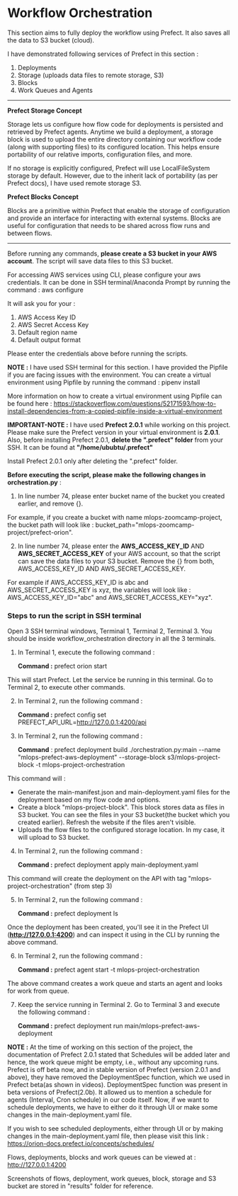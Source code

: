 # Workflow Orchestration

This section aims to fully deploy the workflow using Prefect. It also saves all the data to S3 bucket (cloud). 

I have demonstrated following services of Prefect in this section : 

1. Deployments
2. Storage (uploads data files to remote storage, S3)
3. Blocks
4. Work Queues and Agents

***********************************************************************************************************************************************************************

**Prefect Storage Concept**

Storage lets us configure how flow code for deployments is persisted and retrieved by Prefect agents. Anytime we build a deployment, a storage block is used to upload the entire directory containing our workflow code (along with supporting files) to its configured location. This helps ensure portability of our relative imports, configuration files, and more.

If no storage is explicitly configured, Prefect will use LocalFileSystem storage by default. However, due to the inherit lack of portability (as per Prefect docs), I have used remote storage S3.

**Prefect Blocks Concept**

Blocks are a primitive within Prefect that enable the storage of configuration and provide an interface for interacting with external systems. Blocks are useful for configuration that needs to be shared across flow runs and between flows.

***********************************************************************************************************************************************************************

Before running any commands, **please create a S3 bucket in your AWS account**. The script will save data files to this S3 bucket.

For accessing AWS services using CLI, please configure your aws credentials. It can be done in SSH terminal/Anaconda Prompt by running the command : aws configure

It will ask you for your :

1. AWS Access Key ID
2. AWS Secret Access Key
3. Default region name
4. Default output format

Please enter the credentials above before running the scripts.

**NOTE :** I have used SSH terminal for this section. I have provided the Pipfile if you are facing issues with the environment. You can create a virtual environment using Pipfile by running the command : pipenv install

More information on how to create a virtual environment using Pipfile can be found here : 
https://stackoverflow.com/questions/52171593/how-to-install-dependencies-from-a-copied-pipfile-inside-a-virtual-environment

**IMPORTANT-NOTE :** I have used **Prefect 2.0.1** while working on this project. Please make sure the Prefect version in your virtual environment is **2.0.1**. Also, before installing Prefect 2.0.1, **delete the ".prefect" folder** from your SSH. It can be found at **"/home/ububtu/.prefect"**

Install Prefect 2.0.1 only after deleting the ".prefect" folder.


**Before executing the script, please make the following changes in orchestration.py** : 

1. In line number 74, please enter bucket name of the bucket you created earlier, and remove {}. 

For example, if you create a bucket with name mlops-zoomcamp-project, the bucket path will look like : bucket_path="mlops-zoomcamp-project/prefect-orion".

2. In line number 74, please enter the **AWS_ACCESS_KEY_ID** AND **AWS_SECRET_ACCESS_KEY** of your AWS account, so that the script can save the data files to your S3 bucket. Remove the {} from both, AWS_ACCESS_KEY_ID AND AWS_SECRET_ACCESS_KEY. 

For example if AWS_ACCESS_KEY_ID is abc and AWS_SECRET_ACCESS_KEY is xyz, the variables will look like : AWS_ACCESS_KEY_ID="abc" and AWS_SECRET_ACCESS_KEY="xyz".

### Steps to run the script in SSH terminal

Open 3 SSH terminal windows, Terminal 1, Terminal 2, Terminal 3. You should be inside workflow_orchestration directory in all the 3 terminals.

1. In Terminal 1, execute the following command : 

   **Command :** prefect orion start

This will start Prefect. Let the service be running in this terminal. Go to Terminal 2, to execute other commands.

2. In Terminal 2, run the following command : 

   **Command :** prefect config set PREFECT_API_URL=http://127.0.0.1:4200/api

3. In Terminal 2, run the following command : 

   **Command** : 
prefect deployment build ./orchestration.py:main --name "mlops-prefect-aws-deployment" --storage-block s3/mlops-project-block -t mlops-project-orchestration

This command will :

* Generate the main-manifest.json and main-deployment.yaml files for the deployment based on my flow code and options.
* Create a block "mlops-project-block". This block stores data as files in S3 bucket. You can see the files in your S3 bucket(the bucket which you created earlier).    Refresh the website if the files aren't visible. 
* Uploads the flow files to the configured storage location. In my case, it will upload to S3 bucket.

4. In Terminal 2, run the following command :

   **Command :** prefect deployment apply main-deployment.yaml

This command will create the deployment on the API with tag "mlops-project-orchestration" (from step 3)

5. In Terminal 2, run the following command :

   **Command :** prefect deployment ls

Once the deployment has been created, you'll see it in the Prefect UI (**http://127.0.0.1:4200**) and can inspect it using in the CLI by running the above command.

6. In Terminal 2, run the following command : 

   **Command :** prefect agent start -t mlops-project-orchestration

The above command creates a work queue and starts an agent and looks for work from queue.

7. Keep the service running in Terminal 2. Go to Terminal 3 and execute the following command : 

   **Command :** prefect deployment run main/mlops-prefect-aws-deployment

**NOTE :** At the time of working on this section of the project, the documentation of Prefect 2.0.1 stated that Schedules will be added later and hence, the work queue might be empty, i.e., without any upcoming runs. Prefect is off beta now, and in stable version of Prefect (version 2.0.1 and above), they have removed the DeploymentSpec function, which we used in Prefect beta(as shown in videos). DeploymentSpec function was present in beta versions of Prefect(2.0b). It allowed us to mention a schedule for agents (Interval, Cron schedule) in our code itself. Now, if we want to schedule deployments, we have to either do it through UI or make some changes in the main-deployment.yaml file. 

If you wish to see scheduled deployments, either through UI or by making changes in the main-deployment.yaml file, then please visit this link :
https://orion-docs.prefect.io/concepts/schedules/

Flows, deployments, blocks and work queues can be viewed at : http://127.0.0.1:4200

Screenshots of flows, deployment, work queues, block, storage and S3 bucket are stored in "results" folder for reference.